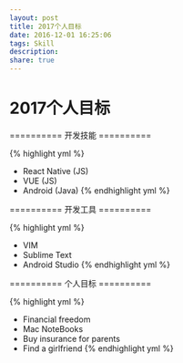```yaml
---
layout: post
title: 2017个人目标
date: 2016-12-01 16:25:06
tags: Skill
description: 
share: true
---
```


# 2017个人目标

========== 开发技能 ==========

{% highlight yml %}
* React Native (JS)
* VUE (JS)
* Android (Java)
{% endhighlight yml %}
	
========== 开发工具 ==========

{% highlight yml %}
* VIM 
* Sublime Text
* Android Studio
{% endhighlight yml %}

========== 个人目标 ==========

{% highlight yml %}
* Financial freedom
* Mac NoteBooks
* Buy insurance for parents
* Find a girlfriend
{% endhighlight yml %}